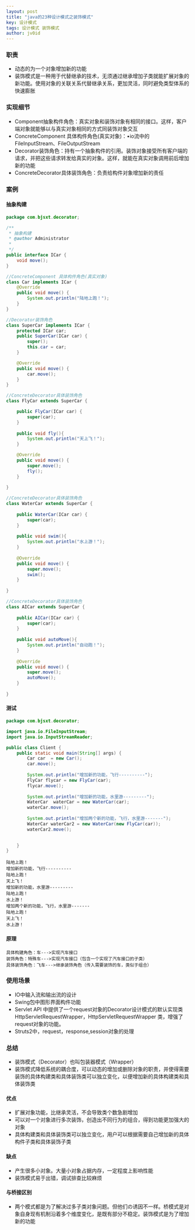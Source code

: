 ```yaml
---
layout: post
title: "java的23种设计模式之装饰模式"
key: 设计模式
tags: 设计模式 装饰模式
author: jv0id
---
```




### 职责

- 动态的为一个对象增加新的功能
- 装饰模式是一种用于代替继承的技术，无须通过继承增加子类就能扩展对象的新功能。使用对象的关联关系代替继承关系，更加灵活，同时避免类型体系的快速膨胀



### 实现细节

- Component抽象构件角色：真实对象和装饰对象有相同的接口。这样，客户端对象就能够以与真实对象相同的方式同装饰对象交互
- ConcreteComponent 具体构件角色(真实对象)：•io流中的FileInputStream、FileOutputStream
- Decorator装饰角色：持有一个抽象构件的引用。装饰对象接受所有客户端的请求，并把这些请求转发给真实的对象。这样，就能在真实对象调用前后增加新的功能
- ConcreteDecorator具体装饰角色：负责给构件对象增加新的责任



### 案例

#### 抽象构建

```java
package com.bjsxt.decorator;

/**
 * 抽象构建
 * @author Administrator
 *
 */
public interface ICar {
	void move();
}

//ConcreteComponent 具体构件角色(真实对象)
class Car implements ICar {
	@Override
	public void move() {
		System.out.println("陆地上跑！");
	}
}

//Decorator装饰角色
class SuperCar implements ICar {
	protected ICar car;
	public SuperCar(ICar car) {
		super();
		this.car = car;
	}

	@Override
	public void move() {
		car.move();
	}
}

//ConcreteDecorator具体装饰角色
class FlyCar extends SuperCar {

	public FlyCar(ICar car) {
		super(car);
	}
	
	public void fly(){
		System.out.println("天上飞！");
	}

	@Override
	public void move() {
		super.move();
		fly();
	}
	
}

//ConcreteDecorator具体装饰角色
class WaterCar extends SuperCar {
	
	public WaterCar(ICar car) {
		super(car);
	}
	
	public void swim(){
		System.out.println("水上游！");
	}
	
	@Override
	public void move() {
		super.move();
		swim();
	}
	
}

//ConcreteDecorator具体装饰角色
class AICar extends SuperCar {
	
	public AICar(ICar car) {
		super(car);
	}
	
	public void autoMove(){
		System.out.println("自动跑！");
	}
	
	@Override
	public void move() {
		super.move();
		autoMove();
	}
	
}

```



#### 测试

```java
package com.bjsxt.decorator;

import java.io.FileInputStream;
import java.io.InputStreamReader;

public class Client {
	public static void main(String[] args) {
		Car car  = new Car();
		car.move();
		
		System.out.println("增加新的功能，飞行----------");
		FlyCar flycar = new FlyCar(car);
		flycar.move();
		
		System.out.println("增加新的功能，水里游---------");
		WaterCar  waterCar = new WaterCar(car);
		waterCar.move();
		
		System.out.println("增加两个新的功能，飞行，水里游-------");
		WaterCar waterCar2 = new WaterCar(new FlyCar(car));
		waterCar2.move();

		
	}
}

```

```
陆地上跑！
增加新的功能，飞行----------
陆地上跑！
天上飞！
增加新的功能，水里游---------
陆地上跑！
水上游！
增加两个新的功能，飞行，水里游-------
陆地上跑！
天上飞！
水上游！
```



#### 原理

```
具体构建角色：车--->实现汽车接口
装饰角色：特殊车--->实现汽车接口（包含一个实现了汽车接口的子类）
具体装饰角色：飞车--->继承装饰角色（传入需要装饰的车，类似于组合）
```



### 使用场景

- IO中输入流和输出流的设计
- Swing包中图形界面构件功能
- Servlet API 中提供了一个request对象的Decorator设计模式的默认实现类HttpServletRequestWrapper，HttpServletRequestWrapper 类，增强了request对象的功能。
- Struts2中，request，response,session对象的处理



### 总结

- 装饰模式（Decorator）也叫包装器模式（Wrapper）
- 装饰模式降低系统的耦合度，可以动态的增加或删除对象的职责，并使得需要装饰的具体构建类和具体装饰类可以独立变化，以便增加新的具体构建类和具体装饰类



#### 优点

- 扩展对象功能，比继承灵活，不会导致类个数急剧增加
- 可以对一个对象进行多次装饰，创造出不同行为的组合，得到功能更加强大的对象
- 具体构建类和具体装饰类可以独立变化，用户可以根据需要自己增加新的具体构件子类和具体装饰子类



#### 缺点

- 产生很多小对象。大量小对象占据内存，一定程度上影响性能
- 装饰模式易于出错，调试排查比较麻烦



#### 与桥接区别

- 两个模式都是为了解决过多子类对象问题。但他们の诱因不一样。桥模式是对象自身现有机制沿着多个维度变化，是既有部分不稳定。装饰模式是为了增加新的功能
